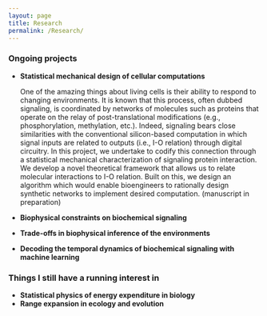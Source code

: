 ```yaml
---
layout: page
title: Research
permalink: /Research/
---
```



### Ongoing projects ###

* **Statistical mechanical design of cellular computations**

   One of the amazing things about living cells is their ability to respond to changing environments. It is known that this process, often dubbed signaling, is coordinated by networks of molecules such as proteins that operate on the relay of post-translational modifications (e.g., phosphorylation, methylation, etc.). Indeed, signaling bears close similarities with the conventional silicon-based computation in which signal inputs are related to outputs (i.e., I-O relation) through digital circuitry. In this project, we undertake to codify this connection through a statistical mechanical characterization of signaling protein interaction. We develop a novel theoretical framework that allows us to relate molecular interactions to I-O relation. Built on this, we design an algorithm which would enable bioengineers to rationally design synthetic networks to implement desired computation. (manuscript in preparation)


* **Biophysical constraints on biochemical signaling**
* **Trade-offs in biophysical inference of the environments**
* **Decoding the temporal dynamics of biochemical signaling with machine learning**



### Things I still have a running interest in ###

* **Statistical physics of energy expenditure in biology**
* **Range expansion in ecology and evolution**
